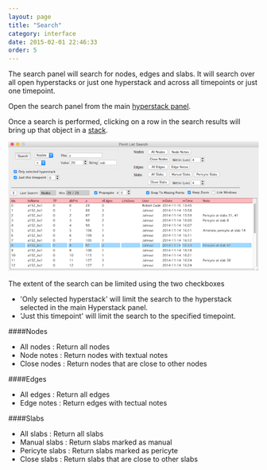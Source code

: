 ```yaml
---
layout: page
title: "Search"
category: interface
date: 2015-02-01 22:46:33
order: 5
---
```


The search panel will search for nodes, edges and slabs. It will search over all open hyperstacks or just one hyperstack and across all timepoints or just one timepoint.

Open the search panel from the main [hyperstack panel][2].

Once a search is performed, clicking on a row in the search results will bring up that object in a [stack][1].

<IMG SRC="../images/search.png" WIDTH="700">

The extent of the search can be limited using the two checkboxes  

- 'Only selected hyperstack' will limit the search to the hyperstack selected in the main Hyperstack panel.
- 'Just this timepoint' will limit the search to the specified timepoint.

####Nodes

- All nodes : Return all nodes
- Node notes : Return nodes with textual notes
- Close nodes : Return nodes that are close to other nodes

####Edges

- All edges : Return all edges
- Edge notes : Return edges with tectual notes

####Slabs

- All slabs : Return all slabs
- Manual slabs : Return slabs marked as manual
- Pericyte slabs : Return slabs marked as pericyte
- Close slabs : Return slabs that are close to other slabs

[1]: /Vascular-Analysis/stack/ "stack"
[2]: /Vascular-Analysis/hyperstack-panel/ "hyperstack-panel"
